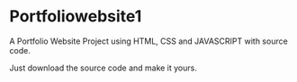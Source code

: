 # Portfoliowebsite1
A Portfolio Website Project using HTML, CSS and JAVASCRIPT with source code.

Just download the source code and make it yours.

